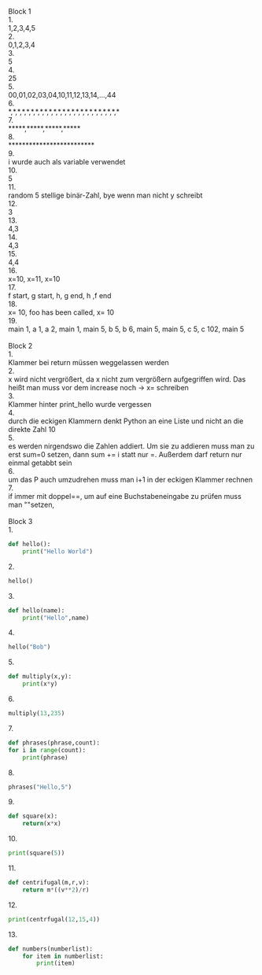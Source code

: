 Block 1<br>
1.<br>
1,2,3,4,5<br>
2.<br>
0,1,2,3,4<br>
3.<br>
5<br>
4.<br>
25<br>
5.<br>
00,01,02,03,04,10,11,12,13,14,...,44<br>
6.<br>
\*,\*,\*,\*,\*,\*,\*,\*,\*,\*,\*,\*,\*,\*,\*,\*,\*,\*,\*,\*,\*,\*,\*,\*,\*<br>
7.<br>
\*\*\*\*\*,\*\*\*\*\*,\*\*\*\*\*,\*\*\*\*\*<br>
8.<br>
\*\*\*\*\*\*\*\*\*\*\*\*\*\*\*\*\*\*\*\*\*\*\*\*\*<br>
9.<br>
i wurde auch als variable verwendet<br>
10.<br>
5<br>
11.<br>
random 5 stellige binär-Zahl, bye wenn man nicht y schreibt<br>
12.<br>
3<br>
13.<br>
4,3<br>
14.<br>
4,3<br>
15.<br>
4,4<br>
16.<br>
x=10, x=11, x=10<br>
17.<br>
f start, g start, h, g end, h ,f end<br>
18.<br>
x= 10, foo has been called, x= 10<br>
19.<br>
main 1, a 1, a 2, main 1, main 5, b 5, b 6, main 5, main 5, c 5, c 102, main 5<br>
<br>
Block 2<br>
1.<br>
Klammer bei return müssen weggelassen werden<br>
2.<br>
x wird nicht vergrößert, da x nicht zum vergrößern aufgegriffen wird. Das heißt man muss vor dem increase noch -> x= schreiben<br>
3.<br>
Klammer hinter print_hello wurde vergessen<br>
4.<br>
durch die eckigen Klammern denkt Python an eine Liste und nicht an die direkte Zahl 10<br>
5.<br>
es werden nirgendswo die Zahlen addiert. Um sie zu addieren muss man zu erst sum=0 setzen, dann sum += i statt nur =. Außerdem darf return nur einmal getabbt sein<br>
6.<br>
um das P auch umzudrehen muss man i+1 in der eckigen Klammer rechnen<br>
7.<br>
if immer mit doppel==, um auf eine Buchstabeneingabe zu prüfen muss man ""setzen,<br> 
<br>
Block 3<br>
1.<br>
```python
def hello():
    print("Hello World")
```
2.<br>
```python
hello()
```
3.<br>
```python
def hello(name):
    print("Hello",name)
```
4.<br>
```python
hello("Bob")
```
5.<br>
```python
def multiply(x,y):
    print(x*y)
```
6.<br>
```python
multiply(13,235)
```
7.<br>
```python
def phrases(phrase,count):
for i in range(count):
    print(phrase)
```
8.<br>
```python
phrases("Hello,5")
```
9.<br>
```python
def square(x):
    return(x*x)
```
10.<br>
```python
print(square(5))
```
11.<br>
```python
def centrifugal(m,r,v):
    return m*((v**2)/r)
```
12.<br>
```python
print(centrfugal(12,15,4))
```
13.<br>
```python
def numbers(numberlist):
    for item in numberlist:
        print(item)
```